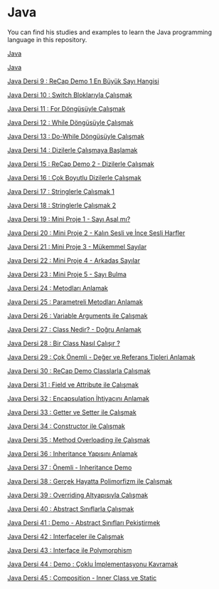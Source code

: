 # Java 
You can find his studies and examples to learn the Java programming language in this repository.

[Java](#)

[Java](#)

[Java Dersi 9 : ReCap Demo 1 En Büyük Sayı Hangisi](https://github.com/dogukandogudd/Java/blob/main/Java%20Projects/reCapDemo1/src/reCapDemo1/Main.java)

[Java Dersi 10 : Switch Bloklarıyla Çalışmak](https://github.com/dogukandogudd/Java/blob/main/Java%20Projects/switchDemo/src/switchDemo/Main.java)

[Java Dersi 11 : For Döngüsüyle Çalışmak](https://github.com/dogukandogudd/Java/blob/main/Java%20Projects/loopDemo/src/loopDemo/Main.java)

[Java Dersi 12 : While Döngüsüyle Çalışmak](https://github.com/dogukandogudd/Java/blob/main/Java%20Projects/loopDemo/src/loopDemo/Main.java)

[Java Dersi 13 : Do-While Döngüsüyle Çalışmak](https://github.com/dogukandogudd/Java/blob/main/Java%20Projects/loopDemo/src/loopDemo/Main.java)

[Java Dersi 14 : Dizilerle Çalışmaya Başlamak](https://github.com/dogukandogudd/Java/blob/main/Java%20Projects/arraysDemo/src/arraysDemo/Main.java)

[Java Dersi 15 : ReCap Demo 2 - Dizilerle Çalışmak](https://github.com/dogukandogudd/Java/blob/main/Java%20Projects/reCapDemo2/src/reCapDemo2/Main.java)

[Java Dersi 16 : Çok Boyutlu Dizilerle Çalışmak](https://github.com/dogukandogudd/Java/blob/main/Java%20Projects/multiDimensionalArrayDemo/src/multiDimensionalArrayDemo/Main.java)<br>

[Java Dersi 17 : Stringlerle Çalışmak 1](https://github.com/dogukandogudd/Java/blob/main/Java%20Projects/stringsDemo/src/stringsDemo/Main.java)

[Java Dersi 18 : Stringlerle Çalışmak 2](https://github.com/dogukandogudd/Java/blob/main/Java%20Projects/stringsDemo/src/stringsDemo/Main.java)

[Java Dersi 19 : Mini Proje 1 - Sayı Asal mı?](https://github.com/dogukandogudd/Java/blob/main/Java%20Projects/miniProjectPrimeNumber/src/miniProjectPrimeNumber/Main.java)<br>

[Java Dersi 20 : Mini Proje 2 - Kalın Sesli ve İnce Sesli Harfler](https://github.com/dogukandogudd/Java/blob/main/Java%20Projects/sesliHarfler/src/sesliHarfler/Main.java)

[Java Dersi 21 : Mini Proje 3 - Mükemmel Sayılar](https://github.com/dogukandogudd/Java/blob/main/Java%20Projects/mukemmelSayi/src/mukemmelSayi/Main.java)

[Java Dersi 22 : Mini Proje 4 - Arkadaş Sayılar](https://github.com/dogukandogudd/Java/blob/main/Java%20Projects/friendNumbers/src/friendNumbers/Main.java)

[Java Dersi 23 : Mini Proje 5 - Sayı Bulma](https://github.com/dogukandogudd/Java/blob/main/Java%20Projects/findNumbers/src/findNumbers/Main.java)

[Java Dersi 24 : Metodları Anlamak]()

[Java Dersi 25 : Parametreli Metodları Anlamak]()

[Java Dersi 26 : Variable Arguments ile Çalışmak]()

[Java Dersi 27 : Class Nedir? - Doğru Anlamak]()

[Java Dersi 28 : Bir Class Nasıl Çalışır ?]()

[Java Dersi 29 : Çok Önemli - Değer ve Referans Tipleri Anlamak]()

[Java Dersi 30 : ReCap Demo Classlarla Çalışmak]()

[Java Dersi 31 : Field ve Attribute ile Çalışmak]()

[Java Dersi 32 : Encapsulation İhtiyacını Anlamak]()

[Java Dersi 33 : Getter ve Setter ile Çalışmak]()

[Java Dersi 34 : Constructor ile Çalışmak]()

[Java Dersi 35 : Method Overloading ile Çalışmak]()

[Java Dersi 36 : Inheritance Yapısını Anlamak]()

[Java Dersi 37 : Önemli - Inheritance Demo]()

[Java Dersi 38 : Gerçek Hayatta Polimorfizm ile Çalışmak]()

[Java Dersi 39 : Overriding Altyapısıyla Çalışmak]()

[Java Dersi 40 : Abstract Sınıflarla Çalışmak]()

[Java Dersi 41 : Demo - Abstract Sınıfları Pekiştirmek]()

[Java Dersi 42 : Interfaceler ile Çalışmak]()

[Java Dersi 43 : Interface ile Polymorphism]()

[Java Dersi 44 : Demo : Çoklu İmplementasyonu Kavramak]()

[Java Dersi 45 : Composition - Inner Class ve Static]()


